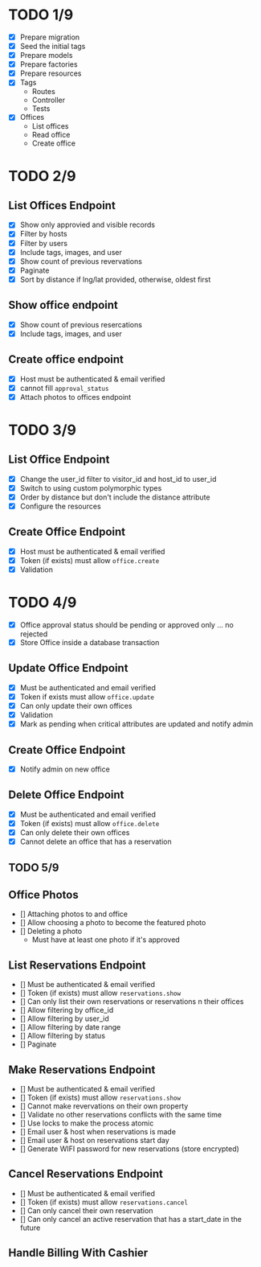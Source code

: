 # TODO 1/9
- [x] Prepare migration
- [x] Seed the initial tags
- [x] Prepare models
- [x] Prepare factories
- [x] Prepare resources
- [x] Tags
    - Routes
    - Controller
    - Tests
- [x] Offices
    - List offices
    - Read office
    - Create office

# TODO 2/9

## List Offices Endpoint
- [x] Show only approvied and visible records
- [x] Filter by hosts
- [x] Filter by users
- [x] Include tags, images, and user
- [x] Show count of previous revervations
- [x] Paginate
- [x] Sort by distance if lng/lat provided, otherwise, oldest first
## Show office endpoint
- [x] Show count of previous resercations
- [x] Include tags, images, and user
## Create office endpoint
- [x] Host must be authenticated & email verified
- [x] cannot fill `approval_status`
- [x] Attach photos to offices endpoint

# TODO 3/9

## List Office Endpoint
- [x] Change the user_id filter to visitor_id and host_id to user_id
- [x] Switch to using custom polymorphic types
- [x] Order by distance but don't include the distance attribute
- [x] Configure the resources

## Create Office Endpoint
- [x] Host must be authenticated & email verified
- [x] Token (if exists) must allow `office.create`
- [x] Validation

# TODO 4/9
- [x] Office approval status should be pending or approved only ... no rejected
- [x] Store Office inside a database transaction

## Update Office Endpoint
- [x] Must be authenticated and email verified
- [x] Token if exists must allow `office.update`
- [x] Can only update their own offices
- [x] Validation
- [x] Mark as pending when critical attributes are updated and notify admin

## Create Office Endpoint
- [x] Notify admin on new office

## Delete Office Endpoint
- [x] Must be authenticated and email verified
- [x] Token (if exists) must allow `office.delete`
- [x] Can only delete their own offices
- [x] Cannot delete an office that has a reservation

## TODO 5/9

## Office Photos
- [] Attaching photos to and office
- [] Allow choosing a photo to become the featured photo
- [] Deleting a photo
    - Must have at least one photo if it's approved

## List Reservations Endpoint
- [] Must be authenticated & email verified
- [] Token (if exists) must allow `reservations.show`
- [] Can only list their own reservations or reservations n their offices
- [] Allow filtering by office_id
- [] Allow filtering by user_id
- [] Allow filtering by date range
- [] Allow filtering by status
- [] Paginate

## Make Reservations Endpoint
- [] Must be authenticated & email verified
- [] Token (if exists) must allow `reservations.show`
- [] Cannot make revervations on their own property
- [] Validate no other reservations conflicts with the same time
- [] Use locks to make the process atomic
- [] Email user & host when reservations is made
- [] Email user & host on reservations start day
- [] Generate WIFI password for new reservations (store encrypted)

## Cancel Reservations Endpoint
- [] Must be authenticated & email verified
- [] Token (if exists) must allow `reservations.cancel`
- [] Can only cancel their own reservation
- [] Can only cancel an active reservation that has a start_date in the future

## Handle Billing With Cashier
